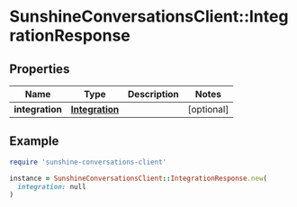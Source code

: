 # SunshineConversationsClient::IntegrationResponse

## Properties

| Name | Type | Description | Notes |
| ---- | ---- | ----------- | ----- |
| **integration** | [**Integration**](Integration.md) |  | [optional] |

## Example

```ruby
require 'sunshine-conversations-client'

instance = SunshineConversationsClient::IntegrationResponse.new(
  integration: null
)
```

